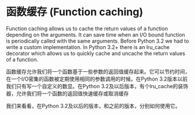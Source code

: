 # 函数缓存 (Function caching)

Function caching allows us to cache the return values of a function depending on the arguments. It can save time when an I/O bound function is periodically called with the same arguments. Before Python 3.2 we had to write a custom implementation. In Python 3.2+ there is an lru_cache decorator which allows us to quickly cache and uncache the return values of a function.

函数缓存允许我们将一个函数基于一些参数的返回值缓存起来。它可以节约时间，在一个I/O密集的函数被定期使用相同的参数调用的时候。在Python 3.2版本以前我们只有写一个自定义的数显。在Python 3.2及以后版本，有个lru_cache的装饰器，允许我们将一个函数的返回值快速缓存或取消缓存

我们来看看，在Python 3.2及以后的版本，和之前的版本，分别如何使用它。
